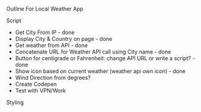 Outline For Local Weather App

Script

- Get City From IP - done
- Display City & Country on page - done
- Get weather from API - done
- Concatenate URL for Weather API call using City name - done
- Button for centigrade or Fahrenheit: change API URL or write a script? - done
- Show icon based on current weather (weather api own icon) - done
- Wind Direction from degrees? 
- Create Codepen
- Test with VPN/Work

Styling

